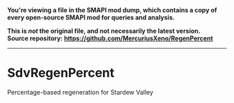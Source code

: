 **You're viewing a file in the SMAPI mod dump, which contains a copy of every open-source SMAPI mod
for queries and analysis.**

**This is _not_ the original file, and not necessarily the latest version.**  
**Source repository: https://github.com/MercuriusXeno/RegenPercent**

----

# SdvRegenPercent
 Percentage-based regeneration for Stardew Valley
